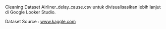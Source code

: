 <p>Cleaning Dataset Airliner_delay_cause.csv untuk divisualisasikan lebih lanjut di Google Looker Studio. </p>
Dataset Source : <a href="https://www.kaggle.com/datasets/jawadkhattak/us-flight-delay-from-january-2017-july-2022">www.kaggle.com</a>
